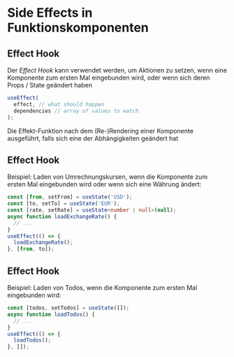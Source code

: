# Side Effects in Funktionskomponenten

## Effect Hook

Der _Effect Hook_ kann verwendet werden, um Aktionen zu setzen, wenn eine Komponente zum ersten Mal eingebunden wird, oder wenn sich deren Props / State geändert haben

```js
useEffect(
  effect, // what should happen
  dependencies // array of values to watch
);
```

Die Effekt-Funktion nach dem (Re-)Rendering einer Komponente ausgeführt, falls sich eine der Abhängigkeiten geändert hat

## Effect Hook

Beispiel: Laden von Umrechnungskursen, wenn die Komponente zum ersten Mal eingebunden wird oder wenn sich eine Währung ändert:

```ts
const [from, setFrom] = useState('USD');
const [to, setTo] = useState('EUR');
const [rate, setRate] = useState<number | null>(null);
async function loadExchangeRate() {
  // ...
}
useEffect(() => {
  loadExchangeRate();
}, [from, to]);
```

## Effect Hook

Beispiel: Laden von Todos, wenn die Komponente zum ersten Mal eingebunden wird:

```js
const [todos, setTodos] = useState([]);
async function loadTodos() {
  // ...
}
useEffect(() => {
  loadTodos();
}, []);
```
